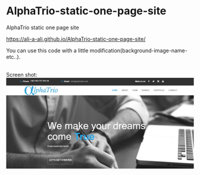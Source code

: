 # AlphaTrio-static-one-page-site
AlphaTrio static one page site

https://ali-a-ali.github.io/AlphaTrio-static-one-page-site/

You can use this code with a little modification(background-image-name-etc..).


<BR>Screen shot:
<BR><img src=alpha-single-page-site.jpg/>
